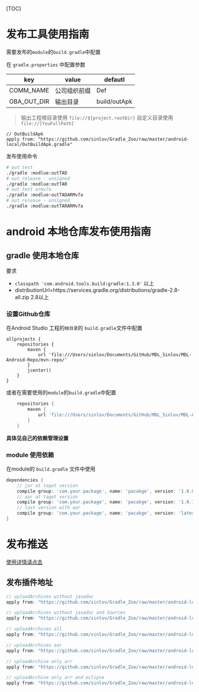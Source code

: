 [TOC]

# 发布工具使用指南

需要发布的`module`的`build.gradle`中配置

在 `gradle.properties` 中配置参数

|key|value|defautl|
|---|-----|-------|
|COMM_NAME|公司组织前缀|Def|
|OBA_OUT_DIR|输出目录|build/outApk|

>输出工程根目录使用 `file://${project.rootDir}` 自定义目录使用 `file://[YouFullPath]`

```gralde
// OutBuildApk
apply from: "https://github.com/sinlov/Gradle_Zoo/raw/master/android-local/OutBuildApk.gradle"
```

发布使用命令

```sh
# out test
./gradle :modlue:outTAD
# out release - unsigned
./gradle :modlue:outTAR
# out test armv7a
./gradle :modlue:outTADARMv7a
# out release - unsigned
./gradle :modlue:outTARARMv7a
```

# android 本地仓库发布使用指南

## gradle 使用本地仓库

要求

* `classpath 'com.android.tools.build:gradle:1.3.0'` 以上
* distributionUrl=https\://services.gradle.org/distributions/gradle-2.8-all.zip 2.8以上

### 设置Github仓库

在Android Studio 工程的`根目录`的 `build.gradle`文件中配置

```
allprojects {
    repositories {
        maven {
            url 'file:///Users/sinlov/Documents/GitHub/MDL_Sinlov/MDL-Android-Repo/mvn-repo/'
        }
        jcenter()
    }
}
```

或者在需要使用的`module`的`build.gradle`中配置

```gradle
    repositories {
        maven {
            url 'file:///Users/sinlov/Documents/GitHub/MDL_Sinlov/MDL-Android-Repo/mvn-repo/'
        }
    }
```

**具体见自己的依赖管理设置**

### module 使用依赖

在module的 `build.gradle` 文件中使用

```gradle
dependencies {
    // jar at taget version
    compile group: 'com.your.package', name: 'pacakge', version: '1.0.0'
    // aar at taget version
    compile group: 'com.your.package', name: 'pacakge', version: '1.0.1@aar'
    // last version with aar
    compile group: 'com.your.package', name: 'pacakge', version: 'latest.integration@aar'
}
```

# 发布推送

[使用详情请点击](localAndroid.md)

## 发布插件地址

```gradle
// uploadArchives without javadoc
apply from: "https://github.com/sinlov/Gradle_Zoo/raw/master/android-local/local-archives-no-javadoc.gradle"

// uploadArchives without javadoc and Sources
apply from: "https://github.com/sinlov/Gradle_Zoo/raw/master/android-local/local-archives-no-doc-sources.gradle"

// uploadArchives all
apply from: "https://github.com/sinlov/Gradle_Zoo/raw/master/android-local/local-archives-all.gradle"

// uploadArchives aar
apply from: "https://github.com/sinlov/Gradle_Zoo/raw/master/android-local/local-archives-aar.gradle"

// uploadArchive only arr
apply from: "https://github.com/sinlov/Gradle_Zoo/raw/master/android-local/local-archives-only-arr.gradle"

// uploadArchive only arr and eclipse
apply from: "https://github.com/sinlov/Gradle_Zoo/raw/master/android-local/local-archives-only-arr-eclipse.gradle"
